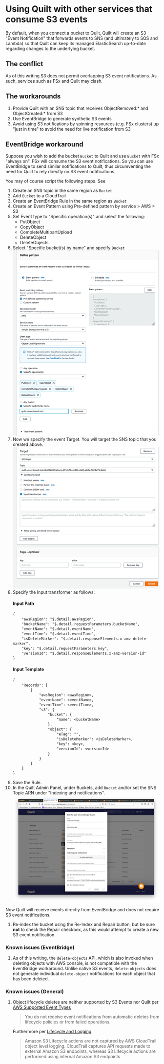 # Using Quilt with other services that consume S3 events

By default, when you connect a bucket to Quilt, Quilt will create an S3
"Event Notification" that forwards events to SNS (and ultimately to SQS and Lambda)
so that Quilt can keep its managed ElasticSearch up-to-date regarding changes
to the underlying bucket.

## The conflict 
As of this writing S3 does not permit overlapping S3 event notifications.
As such, services such as FSx and Quilt may clash.

## The workarounds

1. Provide Quilt with an SNS topic that receives ObjectRemoved:* and ObjectCreated:*
from S3
1. Use EventBridge to generate synthetic S3 events
1. Avoid using S3 notifications by spinning resources (e.g. FSx clusters) up 
"just in time" to avoid the need for live notification from S3

## EventBridge workaround

Suppose you wish to add the bucket `Bucket` to Quilt and use `Bucket` with FSx "always on".
FSx will consume the S3 event notifications. So you can use EventBridge to send
similar notifications to Quilt, thus circumventing the need for Quilt to rely 
directly on S3 event notifications.

You may of course script the following steps. See

1. Create an SNS topic in the same region as `Bucket` 
1. Add `Bucket` to a CloudTrail
1. Create an EventBridge Rule in the same region as `Bucket`
1. Create an Event Pattern using Pre-defined pattern by service > AWS > S3
1. Set Event type to "Specific operation(s)" and select the following:
   * PutObject
   * CopyObject
   * CompleteMultipartUpload
   * DeleteObject
   * DeleteObjects
1. Select "Specific bucket(s) by name" and specify `Bucket`
    ![](./imgs/event-pattern.png)
1. Now we specify the event Target. You will target the SNS topic
that you created above.
    ![](./imgs/event-target.png)
1. Specify the Input transformer as follows:
    #### Input Path
    ```
    {
        "awsRegion": "$.detail.awsRegion",
        "bucketName": "$.detail.requestParameters.bucketName",
        "eventName": "$.detail.eventName",
        "eventTime": "$.detail.eventTime",
        "isDeleteMarker": "$.detail.responseElements.x-amz-delete-marker",
        "key": "$.detail.requestParameters.key",
        "versionId": "$.detail.responseElements.x-amz-version-id"
    }
    ```
    #### Input Template
    ```
    {
        "Records": [
            {
                "awsRegion": <awsRegion>,
                "eventName": <eventName>,
                "eventTime": <eventTime>,
                "s3": {
                    "bucket": {
                        "name": <bucketName>
                    },
                    "object": {
                        "eTag": "",
                        "isDeleteMarker": <isDeleteMarker>,
                        "key": <key>,
                        "versionId": <versionId>
                    }
                }
            }
        ]
    }
    ```
1. Save the Rule.
1. In the Quilt Admin Panel, under Buckets, add `Bucket` and/or set the SNS Topic
ARN under "Indexing and notifications". 
    ![](./imgs/quilt-eventbridge.png)

Now Quilt will receive events directly from EventBridge and does not require
S3 event notifications.
1. Re-index the bucket using the Re-Index and Repair button, but be sure **not** to check the Repair checkbox, as this would attempt to create a new S3 event notification.

### Known issues (EventBridge)

1. As of this writing, the `delete-objects` API, which is also invoked when deleting objects with AWS console, is not compatible with the EventBridge workaround.
Unlike native S3 events, `delete-objects` does not generate individual
`delete-object` notifications for each object that has been deleted.


### Known issues (General)

1. Object lifecycle deletes are neither supported by S3 Events nor Quilt per
[AWS Supported Event Types](https://docs.aws.amazon.com/AmazonS3/latest/userguide/notification-how-to-event-types-and-destinations.title.html)

    > You do not receive event notifications from automatic deletes from lifecycle policies
    > or from failed operations.

    Furthermore per
    [Lifecycle and Logging](https://docs.aws.amazon.com/AmazonS3/latest/userguide/lifecycle-and-other-bucket-config.html#lifecycle-general-considerations-logging):
    >  Amazon S3 Lifecycle actions are not captured by AWS CloudTrail object level
    > logging. CloudTrail captures API requests made to external Amazon S3 endpoints,
    > whereas S3 Lifecycle actions are performed using internal Amazon S3 endpoints.
